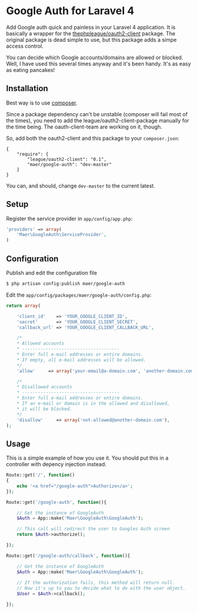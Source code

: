 Google Auth for Laravel 4
======================

Add Google auth quick and painless in your Laravel 4 application.
It is basically a wrapper for the [thephpleague/oauth2-client](https://github.com/thephpleague/oauth2-client) package. The original package is dead simple to use, but this package adds a simpe access control.

You can decide which Google accounts/domains are allowed or blocked. Well, I have used this several times anyway and it's been handy. It's as easy as eating pancakes!

Installation
------------

Best way is to use [composer](https://getcomposer.org/download/).

Since a package dependency can't be unstable (composer will fail most of the times), you need to add the league/oauth2-client-package manually for the time being.
The oauth-client-team are working on it, though.

So, add both the oauth2-client and this package to your `composer.json`:
```
{
    "require": {
        "league/oauth2-client": "0.1",
        "maer/google-auth": "dev-master"
    }
}
```
You can, and should, change `dev-master` to the current latest.


Setup
-----
Register the service provider in `app/config/app.php`:
```php
'providers' => array(
    'Maer\GoogleAuth\ServiceProvider',
)
```

Configuration
-------------
Publish and edit the configuration file
```bash
$ php artisan config:publish maer/google-auth
```

Edit the `app/config/packages/maer/google-auth/config.php`:
```php
return array(

    'client_id'    => 'YOUR_GOOGLE_CLIENT_ID',
    'secret'       => 'YOUR_GOOGLE_CLIENT_SECRET',
    'callback_url' => 'YOUR_GOOGLE_CLIENT_CALLBACK_URL',

    /*
    * Allowed accounts
    * -------------------------------------
    * Enter full e-mail addresses or entire domains.
    * If empty, all e-mail addresses will be allowed.
    */
    'allow'     => array('your-email@a-domain.com', 'another-domain.com'),

    /*
    * Disallowed accounts
    * -------------------------------------
    * Enter full e-mail addresses or entire domains.
    * If an e-mail or domain is in the allowed and disallowed,
    * it will be blocked.
    */
    'disallow'     => array('not-allowed@another-domain.com'),
);
```

Usage
-----
This is a simple example of how you use it. You should put this in a controller with depency injection instead.

```php
Route::get('/', function()
{
    echo '<a href="/google-auth">Authorize</a>';
});

Route::get('/google-auth', function(){

    // Get the instance of GoogleAuth
    $Auth = App::make('Maer\GoogleAuth\GoogleAuth');

    // This call will redirect the user to Googles Auth screen
    return $Auth->authorize();

});

Route::get('/google-auth/callback', function(){

    // Get the instance of GoogleAuth
    $Auth = App::make('Maer\GoogleAuth\GoogleAuth');
    
    // If the authorization fails, this method will return null.
    // Now it's up to you to decide what to do with the user object.
    $User = $Auth->callback();    

});
```

